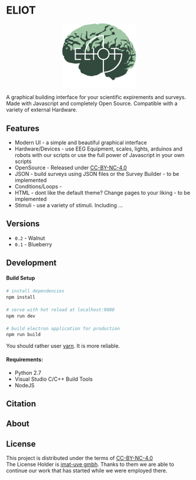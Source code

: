 # ELIOT

<p align="center"><img src="/src/renderer/assets/eliot.png" alt="ELIOT Brain" width="200"/></p>

A graphical building interface for your scientific expirements and surveys. Made with Javascript and completely Open Source.
Compatible with a variety of external Hardware.

Features
---
- Modern UI - a simple and beautiful graphical interface
- Hardware/Devices - use EEG Equipment, scales, lights, arduinos and robots with our scripts or use the full power of Javascript in your own scripts
- OpenSource - Released under [CC-BY-NC-4.0](https://creativecommons.org/licenses/by-nc/4.0/legalcode.de)
- JSON - build surveys using JSON files or the Survey Builder - to be implemented
- Conditions/Loops -  
- HTML - dont like the default theme? Change pages to your liking - to be implemented
- Stimuli - use a variety of stimuli. Including ...


Versions
---
 - ``` 0.2 ``` - Walnut 
 - ``` 0.1 ``` - Blueberry 


Development
---
#### Build Setup

``` bash
# install dependencies
npm install

# serve with hot reload at localhost:9080
npm run dev

# build electron application for production
npm run build

```

You should rather user [yarn](https://yarnpkg.com/). It is more reliable.

#### Requirements:
- Python 2.7
- Visual Studio C/C++ Build Tools
- NodeJS

Citation
---

About
---


License
---
This project is distributed under the terms of [CC-BY-NC-4.0](https://creativecommons.org/licenses/by-nc/4.0/legalcode.de) <br>
The License Holder is [imat-uve gmbh](https://imat-uve.de). Thanks to them we are able to continue our work that has started while we were employed there.
